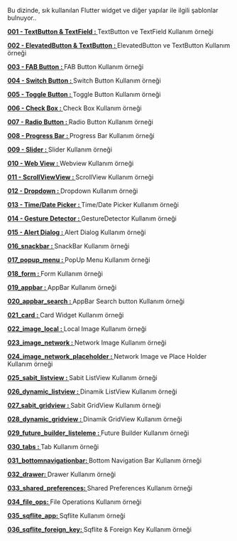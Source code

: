 Bu dizinde, sık kullanılan Flutter widget ve diğer yapılar ile ilgili şablonlar bulnuyor..<BR>

<B>[001 - TextButton & TextField : ](https://github.com/VedatBiner/flutter-codes/tree/master/widgets_templates/w001_textbutton_textfield)</B>TextButton ve TextField Kullanım örneği<BR>

<B>[002 - ElevatedButton & TextButton : ](https://github.com/VedatBiner/flutter-codes/tree/master/widgets_templates/w002_elevated_text_button)</B>ElevatedButton ve TextButton Kullanım örneği<BR>

<B>[003 - FAB Button : ](https://github.com/VedatBiner/flutter-codes/tree/master/widgets_templates/w003_fab)</B>FAB Button Kullanım örneği<BR>

<B>[004 - Switch Button : ](https://github.com/VedatBiner/flutter-codes/tree/master/widgets_templates/w004_switch_button)</B>Switch Button Kullanım örneği<BR>

<B>[005 - Toggle Button : ](https://github.com/VedatBiner/flutter-codes/tree/master/widgets_templates/w005_toggle_buttons)</B>Toggle Button Kullanım örneği<BR>

<B>[006 - Check Box : ](https://github.com/VedatBiner/flutter-codes/tree/master/widgets_templates/w006_checkbox)</B>Check Box Kullanım örneği<BR>

<B>[007 - Radio Button : ](https://github.com/VedatBiner/flutter-codes/tree/master/widgets_templates/w007_radiobutton)</B>Radio Button Kullanım örneği<BR>

<B>[008 - Progress Bar : ](https://github.com/VedatBiner/flutter-codes/tree/master/widgets_templates/w008_progress_bar)</B>Progress Bar Kullanım örneği<BR>

<B>[009 - Slider : ](https://github.com/VedatBiner/flutter-codes/tree/master/widgets_templates/w009_slider)</B>Slider Kullanım örneği<BR>

<B>[010 - Web View : ](https://github.com/VedatBiner/flutter-codes/tree/master/widgets_templates/w010_webview)</B>Webview Kullanım örneği<BR>

<B>[011 - ScrollViewView : ](https://github.com/VedatBiner/flutter-codes/tree/master/widgets_templates/w011_scrollview)</B>ScrollView Kullanım örneği<BR>

<B>[012 - Dropdown : ](https://github.com/VedatBiner/flutter-codes/tree/master/widgets_templates/w012_dropdown)</B>Dropdown Kullanım örneği<BR>

<B>[013 - Time/Date Picker : ](https://github.com/VedatBiner/flutter-codes/tree/master/widgets_templates/w013_time_date_picker)</B>Time/Date Picker Kullanım örneği<BR>

<B>[014 - Gesture Detector : ](https://github.com/VedatBiner/flutter-codes/tree/master/widgets_templates/w014_gesturedetector)</B>GestureDetector Kullanım örneği<BR>

<B>[015 - Alert Dialog : ](https://github.com/VedatBiner/flutter-codes/tree/master/widgets_templates/w015_alert_dialog)</B>Alert Dialog Kullanım örneği<BR>

<B>[016_snackbar : ](https://github.com/VedatBiner/flutter-codes/tree/master/widgets_templates/w016_snackbar)</B>SnackBar Kullanım örneği<BR>

<B>[017_popup_menu : ](https://github.com/VedatBiner/flutter-codes/tree/master/widgets_templates/w017_popup_menu)</B>PopUp Menu Kullanım örneği<BR>

<B>[018_form : ](https://github.com/VedatBiner/flutter-codes/tree/master/widgets_templates/w018_form)</B>Form Kullanım örneği<BR>

<B>[019_appbar : ](https://github.com/VedatBiner/flutter-codes/tree/master/widgets_templates/w019_appbar)</B>AppBar Kullanım örneği<BR>

<B>[020_appbar_search : ](https://github.com/VedatBiner/flutter-codes/tree/master/widgets_templates/w020_appbar_search)</B>AppBar Search button Kullanım örneği<BR>

<B>[021_card : ](https://github.com/VedatBiner/flutter-codes/tree/master/widgets_templates/w021_card)</B>Card Widget Kullanım örneği<BR>

<B>[022_image_local : ](https://github.com/VedatBiner/flutter-codes/tree/master/widgets_templates/w022_image_local)</B>Local Image Kullanım örneği<BR>

<B>[023_image_network : ](https://github.com/VedatBiner/flutter-codes/tree/master/widgets_templates/w023_image_network)</B>Network Image Kullanım örneği<BR>

<B>[024_image_network_placeholder : ](https://github.com/VedatBiner/flutter-codes/tree/master/widgets_templates/w024_image_network_placeholder)</B>Network Image ve Place Holder Kullanım örneği<BR>

<B>[025_sabit_listview : ](https://github.com/VedatBiner/flutter-codes/tree/master/widgets_templates/w025_sabit_listview)</B>Sabit ListView Kullanım örneği<BR>

<B>[026_dynamic_listview : ](https://github.com/VedatBiner/flutter-codes/tree/master/widgets_templates/w026_dynamic_listview)</B>Dinamik ListView Kullanım örneği<BR>

<B>[027_sabit_gridview : ](https://github.com/VedatBiner/flutter-codes/tree/master/widgets_templates/w027_sabit_gridview)</B>Sabit GridView Kullanım örneği<BR>

<B>[028_dynamic_gridview : ](https://github.com/VedatBiner/flutter-codes/tree/master/widgets_templates/w028_dynamic_gridview)</B>Dinamik GridView Kullanım örneği<BR>

<B>[029_future_builder_listeleme : ](https://github.com/VedatBiner/flutter-codes/tree/master/widgets_templates/w029_future_builder_listeleme)</B>Future Builder Kullanım örneği<BR>

<B>[030_tabs : ](https://github.com/VedatBiner/flutter-codes/tree/master/widgets_templates/w030_tabs)</B>Tab Kullanım örneği<BR>

<B>[031_bottomnavigationbar: ](https://github.com/VedatBiner/flutter-codes/tree/master/widgets_templates/w031_bottomnavigationbar)</B>Bottom Navigation Bar Kullanım örneği<BR>

<B>[032_drawer: ](https://github.com/VedatBiner/flutter-codes/tree/master/widgets_templates/w032_drawer)</B>Drawer Kullanım örneği<BR>

<B>[033_shared_preferences: ](https://github.com/VedatBiner/flutter-codes/tree/master/widgets_templates/w033_shared_preferences)</B>Shared Preferences Kullanım örneği<BR>

<B>[034_file_ops: ](https://github.com/VedatBiner/flutter-codes/tree/master/widgets_templates/w034_file_ops)</B>File Operations Kullanım örneği<BR>

<B>[035_sqflite_app: ](https://github.com/VedatBiner/flutter-codes/tree/master/widgets_templates/w035_sqflite_app)</B>Sqflite Kullanım örneği<BR>

<B>[036_sqflite_foreign_key: ](https://github.com/VedatBiner/flutter-codes/tree/master/widgets_templates/w036_sqflite_foreign_key)</B>Sqflite & Foreign Key Kullanım örneği<BR>


